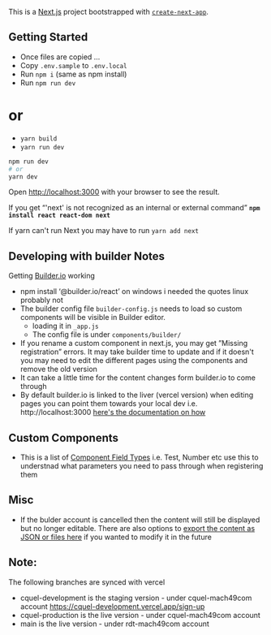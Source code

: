 This is a [Next.js](https://nextjs.org/) project bootstrapped with [`create-next-app`](https://github.com/vercel/next.js/tree/canary/packages/create-next-app).

## Getting Started
- Once files are copied …
- Copy `.env.sample` to `.env.local`
- Run `npm i` (same as npm install)
- Run `npm run dev`
# or
- `yarn build`
- `yarn run dev`

```bash
npm run dev
# or
yarn dev
```
Open [http://localhost:3000](http://localhost:3000) with your browser to see the result.

If you get “'next' is not recognized as an internal or external command”
**`npm install react react-dom next`**

If yarn can't run Next you may have to run `yarn add next`

## Developing with builder Notes
Getting [Builder.io](http://Builder.io) working
* npm install ‘@builder.io/react’ on windows i needed the quotes linux probably not
* The builder config file `builder-config.js` needs to load so custom components will be visible in Builder editor. 
  * loading it in `_app.js` 
  * The config file is under `components/builder/`
* If you rename a custom component in next.js, you may get ”Missing registration” errors. It may take builder time to update and if it doesn't you may need to edit the different pages using the components and remove the old version 
* It can take a little time for the content changes form builder.io to come through
* By default builder.io is linked to the liver (vercel version) when editing pages you can point them towards your local dev i.e. http://localhost:3000 [here's the documentation on how](https://www.builder.io/c/docs/guides/preview-url) 

## Custom Components
- This is a list of [Component Field Types](https://www.builder.io/c/docs/custom-components-input-types) i.e. Test, Number etc use this to understnad what parameters you need to pass through when registering them

## Misc
* If the bulder account is cancelled then the content will still be displayed but no longer editable. There are also options to [export the content as JSON or files here](https://forum.builder.io/t/what-if-i-want-to-move-off-of-builder-io/384) if you wanted to modify it in the future 

## Note: 
The following branches are synced with vercel
* cquel-development is the staging version - under cquel-mach49com account https://cquel-development.vercel.app/sign-up
* cquel-production is the live version - under cquel-mach49com account
* main is the live version - under rdt-mach49com account 

